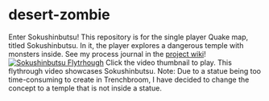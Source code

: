 # desert-zombie
Enter Sokushinbutsu!
This repository is for the single player Quake map, titled Sokushinbutsu. In it, the player explores a dangerous temple with monsters inside. See my process journal in the [project wiki](https://github.com/fatjosephina/desert-zombie/wiki)!
[![Sokushinbutsu Flytrhough](https://user-images.githubusercontent.com/55261891/102576385-00b73200-40bb-11eb-9a1f-ab32c3fbc01f.png)](https://youtu.be/KLev6HpDAEA)
Click the video thumbnail to play.
This flythrough video showcases Sokushinbutsu.
Note: Due to a statue being too time-consuming to create in Trenchbroom, I have decided to change the concept to a temple that is not inside a statue.
